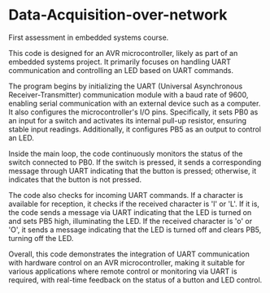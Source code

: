 # Data-Acquisition-over-network
First assessment in embedded systems course.


This code is designed for an AVR microcontroller, likely as part of an embedded systems project. It primarily focuses on handling UART communication and controlling an LED based on UART commands.

The program begins by initializing the UART (Universal Asynchronous Receiver-Transmitter) communication module with a baud rate of 9600, enabling serial communication with an external device such as a computer. It also configures the microcontroller's I/O pins. Specifically, it sets PB0 as an input for a switch and activates its internal pull-up resistor, ensuring stable input readings. Additionally, it configures PB5 as an output to control an LED.

Inside the main loop, the code continuously monitors the status of the switch connected to PB0. If the switch is pressed, it sends a corresponding message through UART indicating that the button is pressed; otherwise, it indicates that the button is not pressed.

The code also checks for incoming UART commands. If a character is available for reception, it checks if the received character is 'l' or 'L'. If it is, the code sends a message via UART indicating that the LED is turned on and sets PB5 high, illuminating the LED. If the received character is 'o' or 'O', it sends a message indicating that the LED is turned off and clears PB5, turning off the LED.

Overall, this code demonstrates the integration of UART communication with hardware control on an AVR microcontroller, making it suitable for various applications where remote control or monitoring via UART is required, with real-time feedback on the status of a button and LED control.
